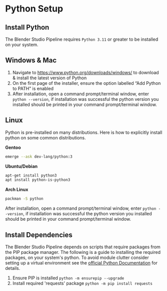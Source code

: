 # Python Setup
## Install Python
The Blender Studio Pipeline requires `Python 3.11` or greater to be installed on your system.

## Windows & Mac
1. Navigate to https://www.python.org/downloads/windows/ to download & install the latest version of Python
2. On the first page of the installer, ensure the option labelled “Add Python to PATH” is enabled
3. After installation, open a command prompt/terminal window, enter `python --version`, if installation was successful the python version you installed should be printed in your command prompt/terminal window.

## Linux
Python is pre-installed on many distributions. Here is how to explicitly install python on some common distributions. 

**Gentoo**
```bash
emerge --ask dev-lang/python:3
```

**Ubuntu/Debian**
```bash
apt-get install python3
apt install python-is-python3 
```

**Arch Linux**
```bash
packman -S python
```

After installation, open a command prompt/terminal window, enter `python --version`, if installation was successful the python version you installed should be printed in your command prompt/terminal window.

## Install Dependencies  

The Blender Studio Pipeline depends on scripts that require packages from the PIP package manager. The following is a guide to installing the required packages, on your system's python. To avoid module clutter consider setting up a virtual environment see the [official Python Documentation](https://docs.python.org/3/library/venv.html) for details.

1. Ensure PIP is installed `python -m ensurepip --upgrade`
2. Install required 'requests' package `python -m pip install requests`